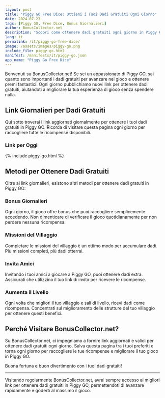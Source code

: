 ```yaml
---
layout: post
title: "Piggy GO Free Dice: Ottieni i Tuoi Dadi Gratuiti Ogni Giorno"
date: 2024-07-23
tags: [Piggy GO, Free Dice, Bonus Giornalieri]
author: BonusCollector.net
description: "Scopri come ottenere dadi gratuiti ogni giorno in Piggy GO. Colleziona i link per le ricompense giornaliere e migliora la tua esperienza di gioco."
lang: it
permalink: /it/piggy-go-free-dice/
image: /assets/images/piggy-go.png
include_file: piggy-go.html
manifest: /manifests/it/piggy-go.json
app_name: "Piggy Go Free Dice"
---
```


Benvenuti su BonusCollector.net! Se sei un appassionato di Piggy GO, sai quanto sono importanti i dadi gratuiti per avanzare nel gioco e ottenere premi fantastici. Ogni giorno pubblichiamo nuovi link per ottenere dadi gratuiti, aiutandoti a migliorare la tua esperienza di gioco senza spendere nulla.

## Link Giornalieri per Dadi Gratuiti

Qui sotto troverai i link aggiornati giornalmente per ottenere i tuoi dadi gratuiti in Piggy GO. Ricorda di visitare questa pagina ogni giorno per raccogliere tutte le ricompense disponibili.

### Link per Oggi

{% include piggy-go.html %}

## Metodi per Ottenere Dadi Gratuiti

Oltre ai link giornalieri, esistono altri metodi per ottenere dadi gratuiti in Piggy GO:

### Bonus Giornalieri
Ogni giorno, il gioco offre bonus che puoi raccogliere semplicemente accedendo. Non dimenticare di verificare il gioco quotidianamente per non perdere nessuna ricompensa.

### Missioni del Villaggio
Completare le missioni del villaggio è un ottimo modo per accumulare dadi. Più missioni completi, più dadi otterrai.

### Invita Amici
Invitando i tuoi amici a giocare a Piggy GO, puoi ottenere dadi extra. Assicurati che utilizzino il tuo link di invito per ricevere le ricompense.

### Aumenta il Livello
Ogni volta che migliori il tuo villaggio e sali di livello, ricevi dadi come ricompensa. Concentrati sul miglioramento delle strutture del tuo villaggio per ottenere questi benefici.

## Perché Visitare BonusCollector.net?

Su BonusCollector.net, ci impegniamo a fornire link aggiornati e validi per ottenere dadi gratuiti ogni giorno. Salva questa pagina tra i tuoi preferiti e torna ogni giorno per raccogliere le tue ricompense e migliorare il tuo gioco in Piggy GO.

Buona fortuna e buon divertimento con i tuoi dadi gratuiti!

---

Visitando regolarmente BonusCollector.net, avrai sempre accesso ai migliori link per ottenere dadi gratuiti in Piggy GO, permettendoti di avanzare rapidamente e goderti al massimo il gioco.